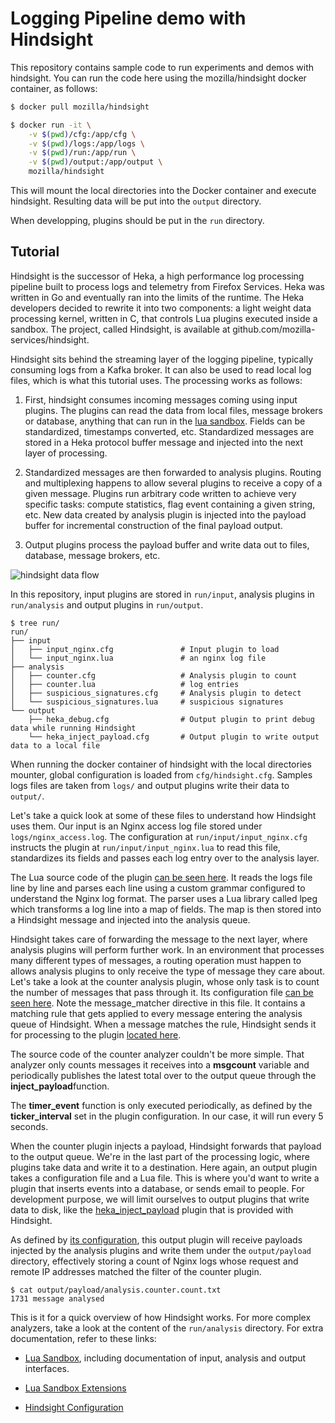 # Logging Pipeline demo with Hindsight

This repository contains sample code to run experiments and demos with
hindsight. You can run the code here using the mozilla/hindsight docker
container, as follows:

```bash
$ docker pull mozilla/hindsight

$ docker run -it \
    -v $(pwd)/cfg:/app/cfg \
    -v $(pwd)/logs:/app/logs \
    -v $(pwd)/run:/app/run \
    -v $(pwd)/output:/app/output \
    mozilla/hindsight
```

This will mount the local directories into the Docker container and execute
hindsight. Resulting data will be put into the `output` directory.

When developping, plugins should be put in the `run` directory.

## Tutorial

Hindsight is the successor of Heka, a high performance log processing pipeline
built to process logs and telemetry from Firefox Services. Heka was written in
Go and eventually ran into the limits of the runtime. The Heka developers
decided to rewrite it into two components: a light weight data processing kernel,
written in C, that controls Lua plugins executed inside a sandbox. The project,
called Hindsight, is available at github.com/mozilla-services/hindsight.

Hindsight sits behind the streaming layer of the logging pipeline, typically
consuming logs from a Kafka broker. It can also be used to read local log files,
which is what this tutorial uses. The processing works as follows:

1. First, hindsight consumes incoming messages coming using input plugins.
   The plugins can read the data from local files, message brokers or database,
   anything that can run in the [lua
   sandbox](http://mozilla-services.github.io/lua_sandbox/heka/input.html).
   Fields can be standardized, timestamps converted, etc. Standardized messages
   are stored in a Heka protocol buffer message and injected into the next
   layer of processing.

2. Standardized messages are then forwarded to analysis plugins. Routing and
   multiplexing happens to allow several plugins to receive a copy of a given
   message. Plugins run arbitrary code written to achieve very specific tasks:
   compute statistics, flag event containing a given string, etc. New data
   created by analysis plugin is injected into the payload buffer for
   incremental construction of the final payload output.

3. Output plugins process the payload buffer and write data out to files,
   database, message brokers, etc.

![hindsight data flow](https://raw.githubusercontent.com/mozilla-services/hindsight/master/docs/hindsight_data_flow.png)

In this repository, input plugins are stored in `run/input`, analysis plugins in
`run/analysis` and output plugins in `run/output`.

```
$ tree run/
run/
├── input
│   ├── input_nginx.cfg               # Input plugin to load
│   └── input_nginx.lua               # an nginx log file
├── analysis
│   ├── counter.cfg                   # Analysis plugin to count
│   ├── counter.lua                   # log entries
│   ├── suspicious_signatures.cfg     # Analysis plugin to detect
│   └── suspicious_signatures.lua     # suspicious signatures
└── output
    ├── heka_debug.cfg                # Output plugin to print debug data while running Hindsight
    └── heka_inject_payload.cfg       # Output plugin to write output data to a local file
```

When running the docker container of hindsight with the local directories
mounter, global configuration is loaded from `cfg/hindsight.cfg`. Samples logs
files are taken from `logs/` and output plugins write their data to `output/`.

Let's take a quick look at some of these files to understand how Hindsight uses
them. Our input is an Nginx access log file stored under `logs/nginx_access.log`.
The configuration at `run/input/input_nginx.cfg` instructs the plugin at
`run/input/input_nginx.lua` to read this file, standardizes its fields and
passes each log entry over to the analysis layer.

The Lua source code of the plugin [can be seen here](https://github.com/Securing-DevOps/logging-pipeline/blob/master/run/input/input_nginx.lua).
It reads the logs file line by line and parses each line using a custom grammar
configured to understand the Nginx log format. The parser uses a Lua library
called lpeg which transforms a log line into a map of fields. The map is then
stored into a Hindsight message and injected into the analysis queue.

Hindsight takes care of forwarding the message to the next layer, where analysis
plugins will perform further work. In an environment that processes many
different types of messages, a routing operation must happen to allows analysis
plugins to only receive the type of message they care about. Let's take a look
at the counter analysis plugin, whose only task is to count the number of
messages that pass through it. Its configuration file [can be seen
here](https://github.com/Securing-DevOps/logging-pipeline/blob/master/run/analysis/counter.cfg).
Note the message_matcher directive in this file. It contains a matching rule that
gets applied to every message entering the analysis queue of Hindsight. When a
message matches the rule, Hindsight sends it for processing to the plugin
[located
here](https://github.com/Securing-DevOps/logging-pipeline/blob/master/run/analysis/counter.lua).

The source code of the counter analyzer couldn't be more simple. That analyzer
only counts messages it receives into a **msgcount** variable and periodically
publishes the latest total over to the output queue through the
**inject_payload**function.

The **timer_event** function is only executed periodically, as defined by
the **ticker_interval** set in the plugin configuration. In our case, it will
run every 5 seconds.

When the counter plugin injects a payload, Hindsight forwards that payload to
the output queue. We're in the last part of the processing logic, where plugins
take data and write it to a destination. Here again, an output plugin takes a
configuration file and a Lua file. This is where you'd want to write a plugin
that inserts events into a database, or sends email to people. For development
purpose, we will limit ourselves to output plugins that write data to disk, like
the
[heka_inject_payload](https://mozilla-services.github.io/lua_sandbox_extensions/heka/sandboxes/heka/output/heka_inject_payload.html)
plugin that is provided with Hindsight. 

As defined by [its configuration](https://github.com/Securing-DevOps/logging-pipeline/blob/master/run/output/heka_inject_payload.cfg),
this output plugin will receive payloads injected by the analysis plugins and
write them under the `output/payload` directory, effectively storing a count of
Nginx logs whose request and remote IP addresses matched the filter of the
counter plugin.

```
$ cat output/payload/analysis.counter.count.txt 
1731 message analysed
```

This is it for a quick overview of how Hindsight works. For more complex
analyzers, take a look at the content of the `run/analysis` directory. For extra
documentation, refer to these links:

* [Lua Sandbox](http://mozilla-services.github.io/lua_sandbox/index.html),
  including documentation of input, analysis and output interfaces.

* [Lua Sandbox Extensions](https://mozilla-services.github.io/lua_sandbox_extensions/index.html)

* [Hindsight Configuration](https://github.com/mozilla-services/hindsight/blob/master/docs/configuration.md)
